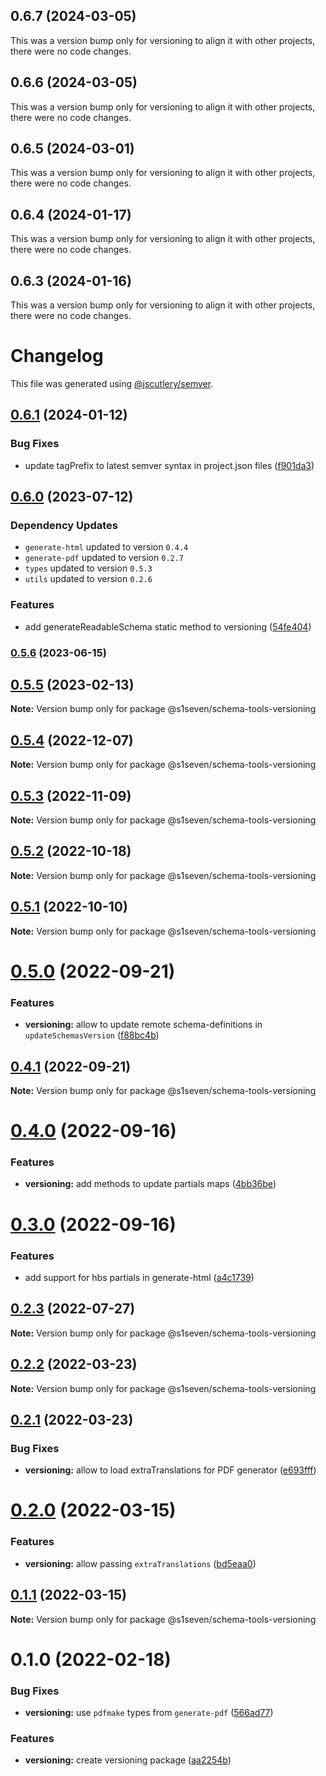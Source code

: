 ## 0.6.7 (2024-03-05)

This was a version bump only for versioning to align it with other projects, there were no code changes.

## 0.6.6 (2024-03-05)

This was a version bump only for versioning to align it with other projects, there were no code changes.

## 0.6.5 (2024-03-01)

This was a version bump only for versioning to align it with other projects, there were no code changes.

## 0.6.4 (2024-01-17)

This was a version bump only for versioning to align it with other projects, there were no code changes.

## 0.6.3 (2024-01-16)

This was a version bump only for versioning to align it with other projects, there were no code changes.

# Changelog

This file was generated using [@jscutlery/semver](https://github.com/jscutlery/semver).

## [0.6.1](https://github.com/s1seven/schema-tools/compare/@s1seven/schema-tools-versioning@0.6.0...@s1seven/schema-tools-versioning@0.6.1) (2024-01-12)


### Bug Fixes

* update tagPrefix to latest semver syntax in project.json files ([f901da3](https://github.com/s1seven/schema-tools/commit/f901da31e9112f7c8619bf0336b3b7d2a26ef06d))

## [0.6.0](https://github.com/s1seven/schema-tools/compare/@s1seven/schema-tools-versioning@0.5.6...@s1seven/schema-tools-versioning@0.6.0) (2023-07-12)

### Dependency Updates

* `generate-html` updated to version `0.4.4`
* `generate-pdf` updated to version `0.2.7`
* `types` updated to version `0.5.3`
* `utils` updated to version `0.2.6`

### Features

* add generateReadableSchema static method to versioning ([54fe404](https://github.com/s1seven/schema-tools/commit/54fe40408d49ea125081b2183e91290ec94fd0b8))

### [0.5.6](https://github.com/s1seven/schema-tools/compare/@s1seven/schema-tools-versioning@0.5.5...@s1seven/schema-tools-versioning@0.5.6) (2023-06-15)

## [0.5.5](https://github.com/s1seven/schema-tools/compare/@s1seven/schema-tools-versioning@0.5.4...@s1seven/schema-tools-versioning@0.5.5) (2023-02-13)

**Note:** Version bump only for package @s1seven/schema-tools-versioning

## [0.5.4](https://github.com/s1seven/schema-tools/compare/@s1seven/schema-tools-versioning@0.5.3...@s1seven/schema-tools-versioning@0.5.4) (2022-12-07)

**Note:** Version bump only for package @s1seven/schema-tools-versioning

## [0.5.3](https://github.com/s1seven/schema-tools/compare/@s1seven/schema-tools-versioning@0.5.2...@s1seven/schema-tools-versioning@0.5.3) (2022-11-09)

**Note:** Version bump only for package @s1seven/schema-tools-versioning

## [0.5.2](https://github.com/s1seven/schema-tools/compare/@s1seven/schema-tools-versioning@0.5.1...@s1seven/schema-tools-versioning@0.5.2) (2022-10-18)

**Note:** Version bump only for package @s1seven/schema-tools-versioning

## [0.5.1](https://github.com/s1seven/schema-tools/compare/@s1seven/schema-tools-versioning@0.5.0...@s1seven/schema-tools-versioning@0.5.1) (2022-10-10)

**Note:** Version bump only for package @s1seven/schema-tools-versioning

# [0.5.0](https://github.com/s1seven/schema-tools/compare/@s1seven/schema-tools-versioning@0.4.1...@s1seven/schema-tools-versioning@0.5.0) (2022-09-21)

### Features

- **versioning:** allow to update remote schema-definitions in `updateSchemasVersion` ([f88bc4b](https://github.com/s1seven/schema-tools/commit/f88bc4b5bb253dd5e0ff097af1138c6e779509b7))

## [0.4.1](https://github.com/s1seven/schema-tools/compare/@s1seven/schema-tools-versioning@0.4.0...@s1seven/schema-tools-versioning@0.4.1) (2022-09-21)

**Note:** Version bump only for package @s1seven/schema-tools-versioning

# [0.4.0](https://github.com/s1seven/schema-tools/compare/@s1seven/schema-tools-versioning@0.3.0...@s1seven/schema-tools-versioning@0.4.0) (2022-09-16)

### Features

- **versioning:** add methods to update partials maps ([4bb36be](https://github.com/s1seven/schema-tools/commit/4bb36bebf55ba0dbe583b9d9f947e26651e1009c))

# [0.3.0](https://github.com/s1seven/schema-tools/compare/@s1seven/schema-tools-versioning@0.2.3...@s1seven/schema-tools-versioning@0.3.0) (2022-09-16)

### Features

- add support for hbs partials in generate-html ([a4c1739](https://github.com/s1seven/schema-tools/commit/a4c1739e21d55ceb9f0f48d01656bf56940f33f7))

## [0.2.3](https://github.com/s1seven/schema-tools/compare/@s1seven/schema-tools-versioning@0.2.2...@s1seven/schema-tools-versioning@0.2.3) (2022-07-27)

**Note:** Version bump only for package @s1seven/schema-tools-versioning

## [0.2.2](http://github.com/s1seven/schema-tools/compare/@s1seven/schema-tools-versioning@0.2.1...@s1seven/schema-tools-versioning@0.2.2) (2022-03-23)

**Note:** Version bump only for package @s1seven/schema-tools-versioning

## [0.2.1](http://github.com/s1seven/schema-tools/compare/@s1seven/schema-tools-versioning@0.2.0...@s1seven/schema-tools-versioning@0.2.1) (2022-03-23)

### Bug Fixes

- **versioning:** allow to load extraTranslations for PDF generator ([e693fff](http://github.com/s1seven/schema-tools/commit/e693fff072cde69888ff1cc3a2342942327704e7))

# [0.2.0](http://github.com/s1seven/schema-tools/compare/@s1seven/schema-tools-versioning@0.1.1...@s1seven/schema-tools-versioning@0.2.0) (2022-03-15)

### Features

- **versioning:** allow passing `extraTranslations` ([bd5eaa0](http://github.com/s1seven/schema-tools/commit/bd5eaa06b6392c3b28c32b2c8999158fa09bb698))

## [0.1.1](http://github.com/s1seven/schema-tools/compare/@s1seven/schema-tools-versioning@0.1.0...@s1seven/schema-tools-versioning@0.1.1) (2022-03-15)

**Note:** Version bump only for package @s1seven/schema-tools-versioning

# 0.1.0 (2022-02-18)

### Bug Fixes

- **versioning:** use `pdfmake` types from `generate-pdf` ([566ad77](http://github.com/s1seven/schema-tools/commit/566ad776eeb8df6f5f97e0817f8ef8fb40e1063f))

### Features

- **versioning:** create versioning package ([aa2254b](http://github.com/s1seven/schema-tools/commit/aa2254b14592becab36e69fd83bda6faa66b6051))

